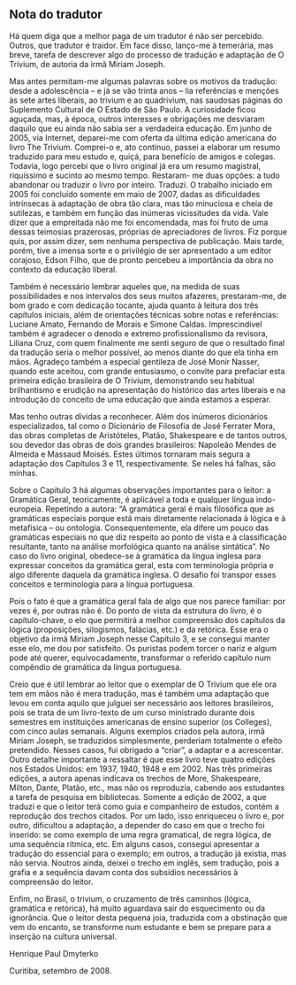 ## Nota do tradutor

Há quem diga que a melhor paga de um tradutor é não ser percebido. Outros, que tradutor é traidor. Em face disso, lanço-me à temerária, mas breve, tarefa de descrever algo do processo de tradução e adaptação de O Trivium, de autoria da irmã Miriam Joseph.

Mas antes permitam-me algumas palavras sobre os motivos da tradução: desde a adolescência – e já se vão trinta anos – lia referências e menções às sete artes liberais, ao trivium e ao quadrivium, nas saudosas páginas do Suplemento Cultural de O Estado de São Paulo. A curiosidade ficou aguçada, mas, à época, outros interesses e obrigações me desviaram daquilo que eu ainda não sabia ser a verdadeira educação. Em junho de 2005, via Internet, deparei-me com oferta da última edição americana do livro The Trivium. Comprei-o e, ato contínuo, passei a elaborar um resumo traduzido para meu estudo e, quiçá, para benefício de amigos e colegas. Todavia, logo percebi que o livro original já era um resumo magistral, riquíssimo e sucinto ao mesmo tempo. Restaram- me duas opções: a tudo abandonar ou traduzir o livro por inteiro. Traduzi. O trabalho iniciado em 2005 foi concluído somente em maio de 2007, dadas as dificuldades intrínsecas à adaptação de obra tão clara, mas tão minuciosa e cheia de sutilezas, e também em função das inúmeras vicissitudes da vida. Vale dizer que a empreitada não me foi encomendada, mas foi fruto de uma dessas teimosias prazerosas, próprias de apreciadores de livros. Fiz porque quis, por assim dizer, sem nenhuma perspectiva de publicação. Mais tarde, porém, tive a imensa sorte e o privilégio de ser apresentado a um editor corajoso, Edson Filho, que de pronto percebeu a importância da obra no contexto da educação liberal.

Também é necessário lembrar aqueles que, na medida de suas possibilidades e nos intervalos dos seus muitos afazeres, prestaram-me, de bom grado e com dedicação tocante, ajuda quanto à leitura dos três capítulos iniciais, além de orientações técnicas sobre notas e referências: Luciane Amato, Fernando de Morais e Simone Caldas. Imprescindível também é agradecer o denodo e extremo profissionalismo da revisora, Liliana Cruz, com quem finalmente me senti seguro de que o resultado final da tradução seria o melhor possível, ao menos diante do que ela tinha em mãos. Agradeço também a especial gentileza de José Monir Nasser, quando este aceitou, com grande entusiasmo, o convite para prefaciar esta primeira edição brasileira de O Trivium, demonstrando seu habitual brilhantismo e erudição na apresentação do histórico das artes liberais e na introdução do conceito de uma educação que ainda estamos a esperar.

Mas tenho outras dívidas a reconhecer. Além dos inúmeros dicionários especializados, tal como o Dicionário de Filosofia de José Ferrater Mora, das obras completas de Aristóteles, Platão, Shakespeare e de tantos outros, sou devedor das obras de dois grandes brasileiros: Napoleão Mendes de Almeida e Massaud Moisés. Estes últimos tornaram mais segura a adaptação dos Capítulos 3 e 11, respectivamente. Se neles há falhas, são minhas.

Sobre o Capítulo 3 há algumas observações importantes para o leitor: a Gramática Geral, teoricamente, é aplicável a toda e qualquer língua indo-europeia. Repetindo a autora: “A gramática geral é mais filosófica que as gramáticas especiais porque está mais diretamente relacionada à lógica e à metafísica – ou ontologia. Consequentemente, ela difere um pouco das gramáticas especiais no que diz respeito ao ponto de vista e à classificação resultante, tanto na análise morfológica quanto na análise sintática”. No caso do livro original, obedece-se à gramática da língua inglesa para expressar conceitos da gramática geral, esta com terminologia própria e algo diferente daquela da gramática inglesa. O desafio foi transpor esses conceitos e terminologia para a língua portuguesa.

Pois o fato é que a gramática geral fala de algo que nos parece familiar: por vezes é, por outras não é. Do ponto de vista da estrutura do livro, é o capítulo-chave, o elo que permitirá a melhor compreensão dos capítulos da lógica (proposições, silogismos, falácias, etc.) e da retórica. Esse era o objetivo da irmã Miriam Joseph nesse Capítulo 3, e se consegui manter esse elo, me dou por satisfeito. Os puristas podem torcer o nariz e algum pode até querer, equivocadamente, transformar o referido capítulo num compêndio de gramática da língua portuguesa.

Creio que é útil lembrar ao leitor que o exemplar de O Trivium que ele ora tem em mãos não é mera tradução, mas é também uma adaptação que levou em conta aquilo que julguei ser necessário aos leitores brasileiros, pois se trata de um livro-texto de um curso ministrado durante dois semestres em instituições americanas de ensino superior (os Colleges), com cinco aulas semanais. Alguns exemplos criados pela autora, irmã Miriam Joseph, se traduzidos simplesmente, perderiam totalmente o efeito pretendido. Nesses casos, fui obrigado a “criar”, a adaptar e a acrescentar. Outro detalhe importante a ressaltar é que esse livro teve quatro edições nos Estados Unidos: em 1937, 1940, 1948 e em 2002. Nas três primeiras edições, a autora apenas indicava os trechos de More, Shakespeare, Milton, Dante, Platão, etc., mas não os reproduzia, cabendo aos estudantes a tarefa de pesquisa em bibliotecas. Somente a edição de 2002, a que traduzi e que o leitor terá como guia e companheiro de estudos, contém a reprodução dos trechos citados. Por um lado, isso enriqueceu o livro e, por outro, dificultou a adaptação, a depender do caso em que o trecho foi inserido: se como exemplo de uma regra gramatical, de regra lógica, de uma sequência rítmica, etc. Em alguns casos, consegui apresentar a tradução do essencial para o exemplo; em outros, a tradução já existia, mas não servia. Noutros ainda, deixei o trecho em inglês, sem tradução, pois a grafia e a sequência davam conta dos subsídios necessários à compreensão do leitor.

Enfim, no Brasil, o trivium, o cruzamento de três caminhos (lógica, gramática e retórica), há muito aguardava sair do esquecimento ou da ignorância. Que o leitor desta pequena joia, traduzida com a obstinação que vem do encanto, se transforme num estudante e bem se prepare para a inserção na cultura universal.

Henrique Paul Dmyterko

Curitiba, setembro de 2008.